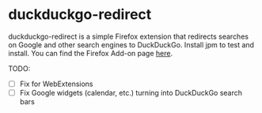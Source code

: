 # duckduckgo-redirect
duckduckgo-redirect is a simple Firefox extension that redirects searches on Google and other search engines to DuckDuckGo. Install jpm to test and install.
You can find the Firefox Add-on page [here](https://addons.mozilla.org/en-US/firefox/addon/redirect-to-duckduckgo/).

TODO:
- [ ] Fix for WebExtensions
- [ ] Fix Google widgets (calendar, etc.) turning into DuckDuckGo search bars
